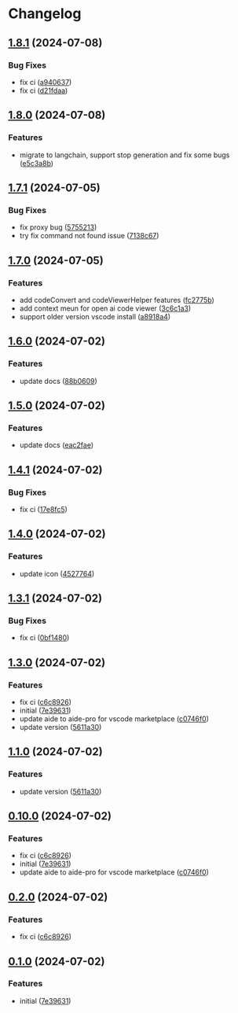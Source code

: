 # Changelog

## [1.8.1](https://github.com/nicepkg/aide/compare/aide-v1.8.0...aide-v1.8.1) (2024-07-08)


### Bug Fixes

* fix ci ([a940637](https://github.com/nicepkg/aide/commit/a940637c2ded18a2d691ff5ff542e655aeff9aaf))
* fix ci ([d21fdaa](https://github.com/nicepkg/aide/commit/d21fdaacccd0934328da76bdc47bb431708b99c7))

## [1.8.0](https://github.com/nicepkg/aide/compare/aide-v1.7.1...aide-v1.8.0) (2024-07-08)


### Features

* migrate to langchain, support stop generation and fix some bugs ([e5c3a8b](https://github.com/nicepkg/aide/commit/e5c3a8bfc37f78773f1435634b334411666e3b35))

## [1.7.1](https://github.com/nicepkg/aide/compare/aide-v1.7.0...aide-v1.7.1) (2024-07-05)


### Bug Fixes

* fix proxy bug ([5755213](https://github.com/nicepkg/aide/commit/575521391f28842267fc2a216e0cb5eb2b87f8f3))
* try fix command not found issue ([7138c67](https://github.com/nicepkg/aide/commit/7138c673bf9580a8bd4a5aa2553e1a495b017ffb))

## [1.7.0](https://github.com/nicepkg/aide/compare/aide-v1.6.0...aide-v1.7.0) (2024-07-05)


### Features

* add codeConvert and codeViewerHelper features ([fc2775b](https://github.com/nicepkg/aide/commit/fc2775bab433dde51f679e3c3a5bd1df74eb7ff0))
* add context meun for open ai code viewer ([3c6c1a3](https://github.com/nicepkg/aide/commit/3c6c1a34f7c6f23f09d1f9a6ec164348b8911350))
* support older version vscode install ([a8918a4](https://github.com/nicepkg/aide/commit/a8918a4cba2bd0b8484d04e75b8ce8809defb94a))

## [1.6.0](https://github.com/nicepkg/aide/compare/aide-v1.5.0...aide-v1.6.0) (2024-07-02)


### Features

* update docs ([88b0609](https://github.com/nicepkg/aide/commit/88b0609502b3d1e620456162dc7d05ec0a18826c))

## [1.5.0](https://github.com/nicepkg/aide/compare/aide-v1.4.1...aide-v1.5.0) (2024-07-02)


### Features

* update docs ([eac2fae](https://github.com/nicepkg/aide/commit/eac2faecca6bf3f3f8683452985bd0e08101d4ec))

## [1.4.1](https://github.com/nicepkg/aide/compare/aide-v1.4.0...aide-v1.4.1) (2024-07-02)


### Bug Fixes

* fix ci ([17e8fc5](https://github.com/nicepkg/aide/commit/17e8fc5646181259c0adcd342ccc700d09a33135))

## [1.4.0](https://github.com/nicepkg/aide/compare/aide-v1.3.1...aide-v1.4.0) (2024-07-02)


### Features

* update icon ([4527764](https://github.com/nicepkg/aide/commit/4527764da1d48ca6a41de593765150cec4f433c5))

## [1.3.1](https://github.com/nicepkg/aide/compare/aide-v1.3.0...aide-v1.3.1) (2024-07-02)


### Bug Fixes

* fix ci ([0bf1480](https://github.com/nicepkg/aide/commit/0bf1480c0a0d41b6e632dd5a5e657f8589830c1a))

## [1.3.0](https://github.com/nicepkg/aide/compare/aide-v1.2.0...aide-v1.3.0) (2024-07-02)


### Features

* fix ci ([c6c8926](https://github.com/nicepkg/aide/commit/c6c892643b66593f1be76daf7c918e4104ad053a))
* initial ([7e39631](https://github.com/nicepkg/aide/commit/7e3963130c10505f6749b80adccbf2c3af70579c))
* update aide to aide-pro for vscode marketplace ([c0746f0](https://github.com/nicepkg/aide/commit/c0746f0dae9ea60c9b049b0ad242b492369dfab5))
* update version ([5611a30](https://github.com/nicepkg/aide/commit/5611a303c630be3fbc980be505f5782572223a2b))

## [1.1.0](https://github.com/nicepkg/aide/compare/aide-v1.0.0...aide-v1.1.0) (2024-07-02)


### Features

* update version ([5611a30](https://github.com/nicepkg/aide/commit/5611a303c630be3fbc980be505f5782572223a2b))

## [0.10.0](https://github.com/nicepkg/aide/compare/aide-v0.9.0...aide-v0.10.0) (2024-07-02)


### Features

* fix ci ([c6c8926](https://github.com/nicepkg/aide/commit/c6c892643b66593f1be76daf7c918e4104ad053a))
* initial ([7e39631](https://github.com/nicepkg/aide/commit/7e3963130c10505f6749b80adccbf2c3af70579c))
* update aide to aide-pro for vscode marketplace ([c0746f0](https://github.com/nicepkg/aide/commit/c0746f0dae9ea60c9b049b0ad242b492369dfab5))

## [0.2.0](https://github.com/nicepkg/aide/compare/aide-v0.1.0...aide-v0.2.0) (2024-07-02)


### Features

* fix ci ([c6c8926](https://github.com/nicepkg/aide/commit/c6c892643b66593f1be76daf7c918e4104ad053a))

## [0.1.0](https://github.com/nicepkg/aide/compare/aide-v0.0.1...aide-v0.1.0) (2024-07-02)


### Features

* initial ([7e39631](https://github.com/nicepkg/aide/commit/7e3963130c10505f6749b80adccbf2c3af70579c))
